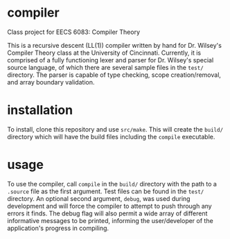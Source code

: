 # compiler
Class project for EECS 6083: Compiler Theory

This is a recursive descent (LL(1)) compiler written by hand for Dr. Wilsey's Compiler Theory class at the University of Cincinnati. Currently, it is comprised of a fully functioning lexer and parser for Dr. Wilsey's special source language, of which there are several sample files in the `test/` directory. The parser is capable of type checking, scope creation/removal, and array boundary validation.

# installation
To install, clone this repository and use `src/make`. This will create the `build/` directory which will have the build files including the `compile` executable.

# usage
To use the compiler, call `compile` in the `build/` directory with the path to a `.source` file as the first argument. Test files can be found in the `test/` directory. An optional second argument, `debug`, was used during development and will force the compiler to attempt to push through any errors it finds. The debug flag will also permit a wide array of different informative messages to be printed, informing the user/developer of the application's progress in compiling.